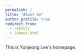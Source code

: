```yaml
---
permalink: /
title: "About me"
author_profile: true
redirect_from: 
  - /about/
  - /about.html
---
```


This is Yunjeong Lee's homepage.

